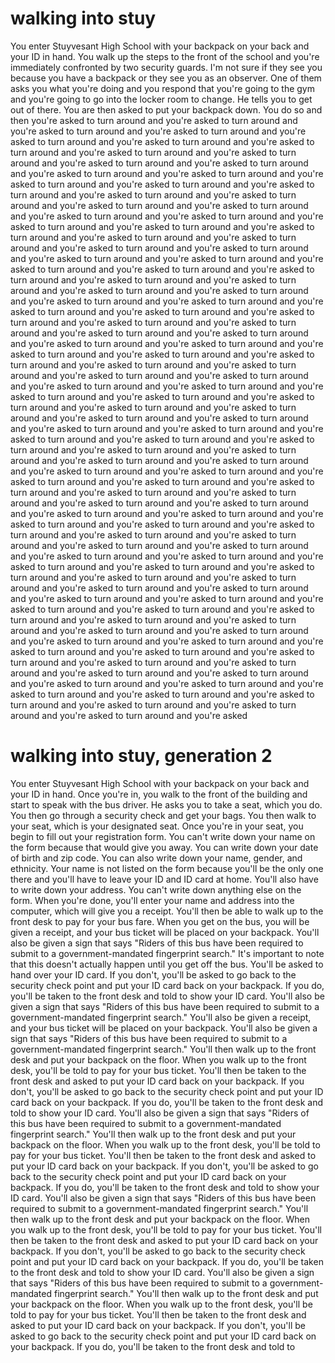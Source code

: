# walking into stuy
You enter Stuyvesant High School with your backpack on your back and your ID in hand.   You walk up the steps to the front of the school and you're immediately confronted by two security guards.   I'm not sure if they see you because you have a backpack or they see you as an observer.   One of them asks you what you're doing and you respond that you're going to the gym and you're going to go into the locker room to change.   He tells you to get out of there.   You are then asked to put your backpack down.   You do so and then you're asked to turn around and you're asked to turn around and you're asked to turn around and you're asked to turn around and you're asked to turn around and you're asked to turn around and you're asked to turn around and you're asked to turn around and you're asked to turn around and you're asked to turn around and you're asked to turn around and you're asked to turn around and you're asked to turn around and you're asked to turn around and you're asked to turn around and you're asked to turn around and you're asked to turn around and you're asked to turn around and you're asked to turn around and you're asked to turn around and you're asked to turn around and you're asked to turn around and you're asked to turn around and you're asked to turn around and you're asked to turn around and you're asked to turn around and you're asked to turn around and you're asked to turn around and you're asked to turn around and you're asked to turn around and you're asked to turn around and you're asked to turn around and you're asked to turn around and you're asked to turn around and you're asked to turn around and you're asked to turn around and you're asked to turn around and you're asked to turn around and you're asked to turn around and you're asked to turn around and you're asked to turn around and you're asked to turn around and you're asked to turn around and you're asked to turn around and you're asked to turn around and you're asked to turn around and you're asked to turn around and you're asked to turn around and you're asked to turn around and you're asked to turn around and you're asked to turn around and you're asked to turn around and you're asked to turn around and you're asked to turn around and you're asked to turn around and you're asked to turn around and you're asked to turn around and you're asked to turn around and you're asked to turn around and you're asked to turn around and you're asked to turn around and you're asked to turn around and you're asked to turn around and you're asked to turn around and you're asked to turn around and you're asked to turn around and you're asked to turn around and you're asked to turn around and you're asked to turn around and you're asked to turn around and you're asked to turn around and you're asked to turn around and you're asked to turn around and you're asked to turn around and you're asked to turn around and you're asked to turn around and you're asked to turn around and you're asked to turn around and you're asked to turn around and you're asked to turn around and you're asked to turn around and you're asked to turn around and you're asked to turn around and you're asked to turn around and you're asked to turn around and you're asked to turn around and you're asked to turn around and you're asked to turn around and you're asked to turn around and you're asked to turn around and you're asked to turn around and you're asked to turn around and you're asked to turn around and you're asked to turn around and you're asked to turn around and you're asked to turn around and you're asked to turn around and you're asked to turn around and you're asked to turn around and you're asked to turn around and you're asked to turn around and you're asked to turn around and you're asked to turn around and you're asked to turn around and you're asked to turn around and you're asked to turn around and you're asked to turn around and you're asked to turn around and you're asked to turn around and you're asked to turn around and you're asked to turn around and you're asked to turn around and you're asked to turn around and you're asked to turn around and you're asked to turn around and you're asked to turn around and you're asked to turn around and you're asked to turn around and you're asked to turn around and you're asked to turn around and you're asked to turn around and you're asked to turn around and you're asked to turn around and you're asked to turn around and you're asked to turn around and you're asked to turn around and you're asked to turn around and you're asked
# walking into stuy, generation 2
You enter Stuyvesant High School with your backpack on your back and your ID in hand.   Once you're in, you walk to the front of the building and start to speak with the bus driver.  He asks you to take a seat, which you do.  You then go through a security check and get your bags.  You then walk to your seat, which is your designated seat.  Once you're in your seat, you begin to fill out your registration form.  You can't write down your name on the form because that would give you away.  You can write down your date of birth and zip code.  You can also write down your name, gender, and ethnicity.  Your name is not listed on the form because you'll be the only one there and you'll have to leave your ID and ID card at home.  You'll also have to write down your address.  You can't write down anything else on the form.  When you're done, you'll enter your name and address into the computer, which will give you a receipt.  You'll then be able to walk up to the front desk to pay for your bus fare.  When you get on the bus, you will be given a receipt, and your bus ticket will be placed on your backpack.  You'll also be given a sign that says "Riders of this bus have been required to submit to a government-mandated fingerprint search."  It's important to note that this doesn't actually happen until you get off the bus.  You'll be asked to hand over your ID card.  If you don't, you'll be asked to go back to the security check point and put your ID card back on your backpack.  If you do, you'll be taken to the front desk and told to show your ID card.  You'll also be given a sign that says "Riders of this bus have been required to submit to a government-mandated fingerprint search."  You'll also be given a receipt, and your bus ticket will be placed on your backpack.  You'll also be given a sign that says "Riders of this bus have been required to submit to a government-mandated fingerprint search." You'll then walk up to the front desk and put your backpack on the floor.  When you walk up to the front desk, you'll be told to pay for your bus ticket.  You'll then be taken to the front desk and asked to put your ID card back on your backpack.  If you don't, you'll be asked to go back to the security check point and put your ID card back on your backpack.  If you do, you'll be taken to the front desk and told to show your ID card.  You'll also be given a sign that says "Riders of this bus have been required to submit to a government-mandated fingerprint search." You'll then walk up to the front desk and put your backpack on the floor.  When you walk up to the front desk, you'll be told to pay for your bus ticket.  You'll then be taken to the front desk and asked to put your ID card back on your backpack.  If you don't, you'll be asked to go back to the security check point and put your ID card back on your backpack.  If you do, you'll be taken to the front desk and told to show your ID card.  You'll also be given a sign that says "Riders of this bus have been required to submit to a government-mandated fingerprint search." You'll then walk up to the front desk and put your backpack on the floor.  When you walk up to the front desk, you'll be told to pay for your bus ticket.  You'll then be taken to the front desk and asked to put your ID card back on your backpack.  If you don't, you'll be asked to go back to the security check point and put your ID card back on your backpack.  If you do, you'll be taken to the front desk and told to show your ID card.  You'll also be given a sign that says "Riders of this bus have been required to submit to a government-mandated fingerprint search." You'll then walk up to the front desk and put your backpack on the floor.  When you walk up to the front desk, you'll be told to pay for your bus ticket.  You'll then be taken to the front desk and asked to put your ID card back on your backpack.  If you don't, you'll be asked to go back to the security check point and put your ID card back on your backpack.  If you do, you'll be taken to the front desk and told to
